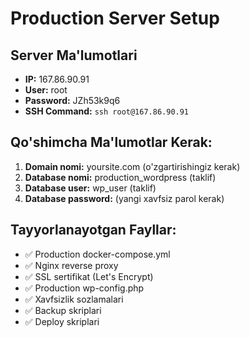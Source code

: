 # Production Server Setup

## Server Ma'lumotlari
- **IP:** 167.86.90.91
- **User:** root
- **Password:** JZh53k9q6
- **SSH Command:** `ssh root@167.86.90.91`

## Qo'shimcha Ma'lumotlar Kerak:

1. **Domain nomi:** yoursite.com (o'zgartirishingiz kerak)
2. **Database nomi:** production_wordpress (taklif)
3. **Database user:** wp_user (taklif)
4. **Database password:** (yangi xavfsiz parol kerak)

## Tayyorlanayotgan Fayllar:
- ✅ Production docker-compose.yml
- ✅ Nginx reverse proxy
- ✅ SSL sertifikat (Let's Encrypt)
- ✅ Production wp-config.php
- ✅ Xavfsizlik sozlamalari
- ✅ Backup skriplari
- ✅ Deploy skriplari
